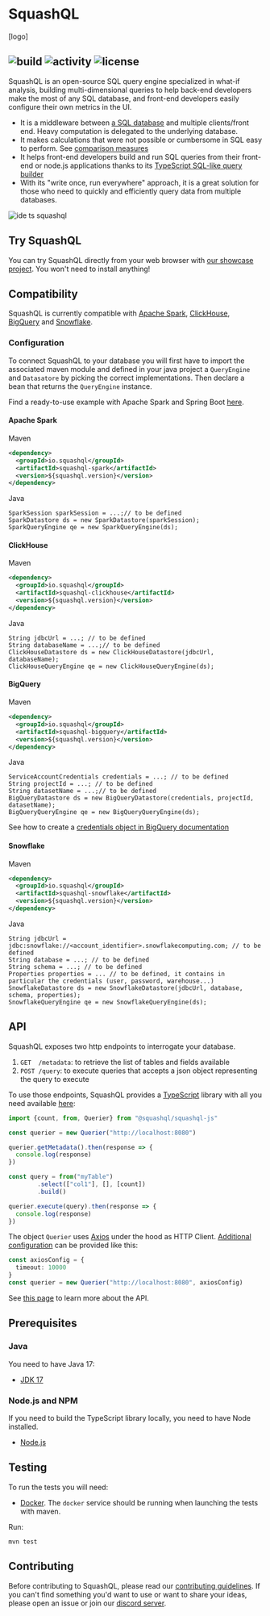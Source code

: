 # SquashQL 

[logo]

![build](https://github.com/squashql/squashql/actions/workflows/ci.yml/badge.svg?branch=main)
![activity](https://img.shields.io/github/commit-activity/m/squashql/squashql/main)
![license](https://img.shields.io/github/license/squashql/squashql)
---

SquashQL is an open-source SQL query engine specialized in what-if analysis, building multi-dimensional queries to help
back-end developers make the most of any SQL database, and front-end developers easily configure their own metrics in
the UI.

- It is a middleware between [a SQL database](#compatibility) and multiple clients/front end. Heavy computation is delegated to the underlying database. 
- It makes calculations that were not possible or cumbersome in SQL easy to perform. See [comparison measures](./QUERY.md#complex-comparison)
- It helps front-end developers build and run SQL queries from their front-end or node.js applications thanks to its [TypeScript SQL-like query builder](https://www.npmjs.com/package/@squashql/squashql-js) 
- With its "write once, run everywhere" approach, it is a great solution for those who need to quickly and efficiently query data from multiple databases.

![ide ts squashql](https://user-images.githubusercontent.com/5783183/215964358-37814efa-f315-4de5-97cd-cefce537caaa.gif)

## Try SquashQL

You can try SquashQL directly from your web browser with [our showcase project](https://github.com/squashql/squashql-showcase/blob/main/TUTORIAL.md). You won't need to install anything!

## Compatibility

SquashQL is currently compatible with [Apache Spark](https://spark.apache.org/), [ClickHouse](https://clickhouse.com/), [BigQuery](https://cloud.google.com/bigquery/) and [Snowflake](https://www.snowflake.com/en/). 

### Configuration

To connect SquashQL to your database you will first have to import the associated maven module and defined in your 
java project a `QueryEngine` and `Datasatore` by picking the correct implementations. Then declare a bean that returns 
the `QueryEngine` instance.

Find a ready-to-use example with Apache Spark and Spring Boot [here](https://github.com/squashql/squashql-showcase).

#### Apache Spark

Maven
```xml
<dependency>
  <groupId>io.squashql</groupId>
  <artifactId>squashql-spark</artifactId>
  <version>${squashql.version}</version>
</dependency>
```

Java
```
SparkSession sparkSession = ...;// to be defined
SparkDatastore ds = new SparkDatastore(sparkSession);
SparkQueryEngine qe = new SparkQueryEngine(ds);
```

#### ClickHouse

Maven
```xml
<dependency>
  <groupId>io.squashql</groupId>
  <artifactId>squashql-clickhouse</artifactId>
  <version>${squashql.version}</version>
</dependency>
```

Java
```
String jdbcUrl = ...; // to be defined
String databaseName = ...;// to be defined
ClickHouseDatastore ds = new ClickHouseDatastore(jdbcUrl, databaseName);
ClickHouseQueryEngine qe = new ClickHouseQueryEngine(ds);
```

#### BigQuery

Maven
```xml
<dependency>
  <groupId>io.squashql</groupId>
  <artifactId>squashql-bigquery</artifactId>
  <version>${squashql.version}</version>
</dependency>
```

Java
```
ServiceAccountCredentials credentials = ...; // to be defined
String projectId = ...; // to be defined
String datasetName = ...;// to be defined
BigQueryDatastore ds = new BigQueryDatastore(credentials, projectId, datasetName);
BigQueryQueryEngine qe = new BigQueryQueryEngine(ds);
```

See how to create a [credentials object in BigQuery documentation](https://cloud.google.com/bigquery/docs/authentication/service-account-file)

#### Snowflake

Maven
```xml
<dependency>
  <groupId>io.squashql</groupId>
  <artifactId>squashql-snowflake</artifactId>
  <version>${squashql.version}</version>
</dependency>
```

Java
```
String jdbcUrl = jdbc:snowflake://<account_identifier>.snowflakecomputing.com; // to be defined
String database = ...; // to be defined
String schema = ...; // to be defined
Properties properties = ... // to be defined, it contains in particular the credentials (user, password, warehouse...)
SnowflakeDatastore ds = new SnowflakeDatastore(jdbcUrl, database, schema, properties);
SnowflakeQueryEngine qe = new SnowflakeQueryEngine(ds);
```

## API

SquashQL exposes two http endpoints to interrogate your database.

1. `GET  /metadata`: to retrieve the list of tables and fields available
2. `POST /query`: to execute queries that accepts a json object representing the query to execute

To use those endpoints, SquashQL provides a [TypeScript](https://www.typescriptlang.org/) library with all you need available [here](https://www.npmjs.com/package/@squashql/squashql-js):

```typescript
import {count, from, Querier} from "@squashql/squashql-js"

const querier = new Querier("http://localhost:8080")

querier.getMetadata().then(response => {
  console.log(response)
})

const query = from("myTable")
        .select(["col1"], [], [count])
        .build()

querier.execute(query).then(response => {
  console.log(response)
})
```

The object `Querier` uses [Axios](https://axios-http.com/) under the hood as HTTP
Client. [Additional configuration](https://axios-http.com/docs/req_config) can be
provided like this:

```typescript
const axiosConfig = {
  timeout: 10000
}
const querier = new Querier("http://localhost:8080", axiosConfig)
```

See [this page](./QUERY.md) to learn more about the API.

## Prerequisites

### Java

You need to have Java 17:

- [JDK 17](https://openjdk.java.net/projects/jdk/17/)

### Node.js and NPM

If you need to build the TypeScript library locally, you need to have Node installed.

- [Node.js](https://nodejs.org/)

## Testing

To run the tests you will need:

- [Docker](https://www.docker.com/). The `docker` service should be running when launching the tests with maven.

Run:

```
mvn test
```

## Contributing

Before contributing to SquashQL, please read our [contributing guidelines](CONTRIBUTING.md). 
If you can't find something you'd want to use or want to share your ideas, please open an issue or join our [discord server](https://discord.gg/p7dg2wEwFs).
